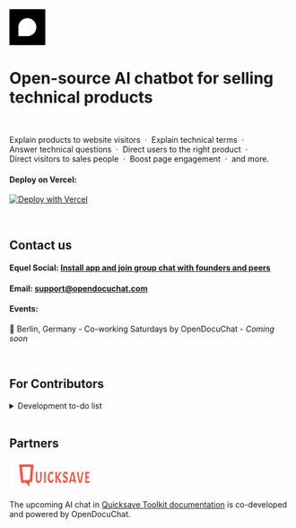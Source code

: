 <a href="https://www.opendocuchat.com">
  <img src="./public/image/logo.svg" width="64px" alt="OpenDocuChat logo" />
</a>

<br>

# Open-source AI chatbot for selling technical products

<br>

Explain&nbsp;products&nbsp;to&nbsp;website&nbsp;visitors&nbsp;&nbsp;·&nbsp; Explain&nbsp;technical&nbsp;terms&nbsp;&nbsp;·&nbsp; Answer&nbsp;technical&nbsp;questions&nbsp;&nbsp;·&nbsp; Direct&nbsp;users&nbsp;to&nbsp;the&nbsp;right&nbsp;product&nbsp;&nbsp;·&nbsp; Direct&nbsp;visitors&nbsp;to&nbsp;sales&nbsp;people&nbsp;&nbsp;·&nbsp; Boost&nbsp;page&nbsp;engagement&nbsp;&nbsp;·&nbsp; and more.

#### Deploy on Vercel:

[![Deploy with Vercel](https://vercel.com/button)](https://vercel.com/new/clone?repository-url=https%3A%2F%2Fgithub.com%2Fopendocuchat%2Fopendocuchat.git&project-name=opendocuchat&repository-name=opendocuchat&integration-ids=oac_PGzKMq4GfxF6TOqZfpFdrTXN&stores=%5B%7B%22type%22%3A%22postgres%22%2C%22envVarPrefix%22%3A%22MY_WEB%22%7D%2C%7B%22type%22%3A%22kv%22%7D%5D)

<br>

## Contact us

#### Equel Social: [Install app and join group chat with founders and peers](https://equel.me/Ha07PDysCMb)

#### Email: [support@opendocuchat.com](mailto:support@opendocuchat.com)

#### Events:

📍 Berlin, Germany - Co-working Saturdays by OpenDocuChat - *Coming soon*

<br>

## For Contributors

<details>
<summary>Development to-do list</summary>

<br>

**Indexing**
- [X] Scrape Documentation Website
- - [X] Discover URLs to index
- - [X] Basic crawler settings (stay on domain, subdomain, path)
- - [X] Viewer for scraped page contents
- - [X] Trigger scraper from frontend to keep running on vercel (&window closing warning)
- - [X] Improve cancellation & completion logic
- - [X] Add selected URLs to index, with cost estimate
- - [X] Add cleanup function for stuck scrapers
- - [X] Add scraping progress indicator (# scraped vs queued, ETA, ...)
- - [ ] Make JS rendering optional setting
- - [ ] Save links and page hierarchy in content
- - [ ] Add background updates with cron jobs
- - [ ] Split longer documents into smaller ones using LLM
- - [ ] Fragment/hash indexing/navigation for improved accuracy, especially on large pages (currently fragments are ignored)
- [ ] Public Repo
- - [X] Analyze repo size and projected embedding costs
- - [ ] Index all
- - [ ] Index subset (include/exclude logic)

**Search (RAG)**
- [X] Basic RAG
- [ ] Boost certain files/folders
- [ ] Use reranker

**Response**
- [X] Add chat widget
- [X] Update chat endpoints for basic llama & vercel pg 
- [X] Implement llama with citations
- [ ] Use llama function calling (https://docs.together.ai/docs/llama-3-function-calling)
- [ ] Add warmup
- [ ] Search query generation from context ("explain more" -> "explain more about x")
- [ ] Add reranker
- [ ] Add full screen chat


**Auth & Security**
- [x] set up auth.js with github oauth
- [X] Enforce auth on (private) pages via middleware
- [X] Add vercel kv to deploy to vercel button
- [X] use db table to verify which users have access
- [ ] Add custom URLs to CORS allowed origins
- [ ] add OpenDocuChat github org ID to repo
- [ ] automate saving auth.js secret to vercel using: vercel env add AUTH_SECRET production < <(grep AUTH_SECRET .env.local | sed -n 's/.*="\([^"]*\)".*/\1/p' | tr -d '\n')

**Other**
- [x] Polish github readme
- [ ] Automate local dev setup: make auto-generated Together AI env var also available in dev environment (is prod and stag per default). E.g. make post-deploy script running vercel link & vercel env pull --environment=Production

</details>

<br>

## Partners

<a href="https://www.quicksave.fi">
  <img src="./public/image/quicksave-logo.png" width="160px" alt="Quicksave logo" />
</a>

The upcoming AI chat in [Quicksave Toolkit documentation](https://tools.quicksave.fi) is co-developed and powered by OpenDocuChat.
